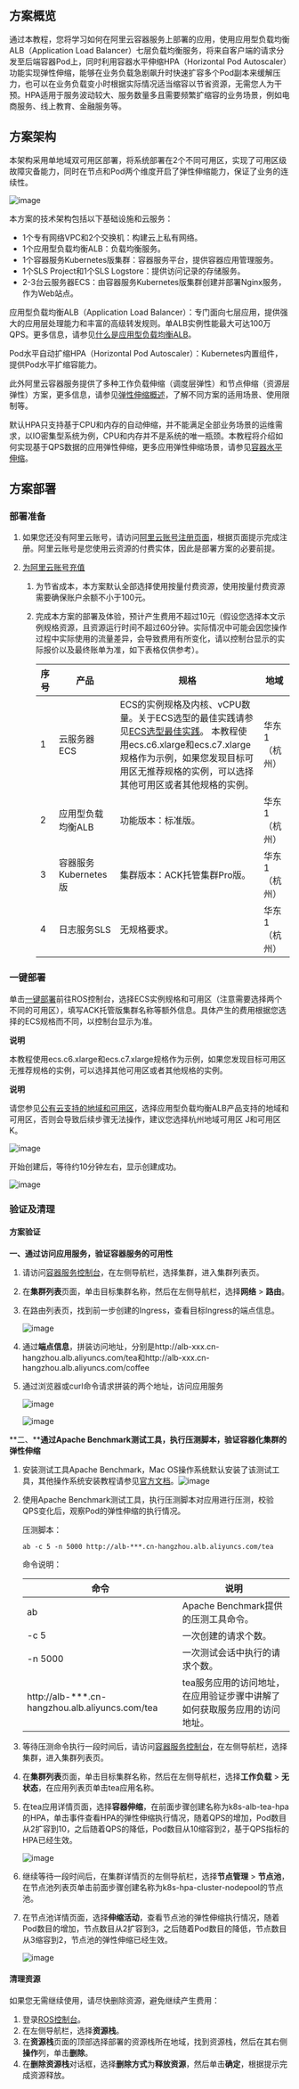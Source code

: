 ## 方案概览

通过本教程，您将学习如何在阿里云容器服务上部署的应用，使用应用型负载均衡ALB（Application Load Balancer）七层负载均衡服务，将来自客户端的请求分发至后端容器Pod上，同时利用容器水平伸缩HPA（Horizontal Pod Autoscaler）功能实现弹性伸缩，能够在业务负载急剧飙升时快速扩容多个Pod副本来缓解压力，也可以在业务负载变小时根据实际情况适当缩容以节省资源，无需您人为干预。HPA适用于服务波动较大、服务数量多且需要频繁扩缩容的业务场景，例如电商服务、线上教育、金融服务等。

## 方案架构

本架构采用单地域双可用区部署，将系统部署在2个不同可用区，实现了可用区级故障灾备能力，同时在节点和Pod两个维度开启了弹性伸缩能力，保证了业务的连续性。

![image](https://help-static-aliyun-doc.aliyuncs.com/assets/img/zh-CN/7033829171/p813621.png)

本方案的技术架构包括以下基础设施和云服务：

* 1个专有网络VPC和2个交换机：构建云上私有网络。
* 1个应用型负载均衡ALB：负载均衡服务。
* 1个容器服务Kubernetes版集群：容器服务平台，提供容器应用管理服务。
* 1个SLS Project和1个SLS Logstore：提供访问记录的存储服务。
* 2-3台云服务器ECS：由容器服务Kubernetes版集群创建并部署Nginx服务，作为Web站点。

应用型负载均衡ALB（Application Load Balancer）：专门面向七层应用，提供强大的应用层处理能力和丰富的高级转发规则。单ALB实例性能最大可达100万QPS。更多信息，请参见[什么是应用型负载均衡ALB](https://help.aliyun.com/document_detail/197202.html)。

Pod水平自动扩缩HPA（Horizontal Pod Autoscaler）：Kubernetes内置组件，提供Pod水平扩缩容能力。

此外阿里云容器服务提供了多种工作负载伸缩（调度层弹性）和节点伸缩（资源层弹性）方案，更多信息，请参见[弹性伸缩概述](https://help.aliyun.com/document_detail/176660.html)，了解不同方案的适用场景、使用限制等。

默认HPA只支持基于CPU和内存的自动伸缩，并不能满足全部业务场景的运维需求，以IO密集型系统为例，CPU和内存并不是系统的唯一瓶颈。本教程将介绍如何实现基于QPS数据的应用弹性伸缩，更多应用弹性伸缩场景，请参见[容器水平伸缩](https://help.aliyun.com/document_detail/2746980.html)。

## 方案部署
### 部署准备


1. 如果您还没有阿里云账号，请访问[阿里云账号注册页面](https://account.aliyun.com/register/qr_register.htm)，根据页面提示完成注册。阿里云账号是您使用云资源的付费实体，因此是部署方案的必要前提。
2. [为阿里云账号充值](https://help.aliyun.com/document_detail/324650.html)
   
   1. 为节省成本，本方案默认全部选择使用按量付费资源，使用按量付费资源需要确保账户余额不小于100元。
   2. 完成本方案的部署及体验，预计产生费用不超过10元（假设您选择本文示例规格资源，且资源运行时间不超过60分钟。实际情况中可能会因您操作过程中实际使用的流量差异，会导致费用有所变化，请以控制台显示的实际报价以及最终账单为准，如下表格仅供参考）。
      
      | **序号** | **产品** | **规格** | **地域** |
      | --- | --- | --- | --- |
      | 1 | 云服务器 ECS | ECS的实例规格及内核、vCPU数量。关于ECS选型的最佳实践请参见[ECS选型最佳实践](https://help.aliyun.com/document_detail/58291.html)。  本教程使用ecs.c6.xlarge和ecs.c7.xlarge规格作为示例，如果您发现目标可用区无推荐规格的实例，可以选择其他可用区或者其他规格的实例。 | 华东1（杭州） |
      | 2 | 应用型负载均衡ALB | 功能版本：标准版。 | 华东1（杭州） |
      | 3 | 容器服务Kubernetes版 | 集群版本：ACK托管集群Pro版。 | 华东1（杭州） |
      | 4 | 日志服务SLS | 无规格要求。 | 华东1（杭州） |
### 一键部署


单击[一键部署](https://ros.console.aliyun.com/cn-hangzhou/stacks/create?templateUrl=https://ros-public-templates.oss-cn-hangzhou.aliyuncs.com/service_template/technical-solution/elastic-scaling-container-through-hpa.yml&hideStepRow=true&hideStackConfig=true&pageTitle=%E6%99%BA%E8%83%BD%E5%BA%94%E5%AF%B9%E6%B5%81%E9%87%8F%E5%8F%98%E5%8C%96%EF%BC%8C%E5%AE%B9%E5%99%A8%E5%8C%96%E9%9B%86%E7%BE%A4%E7%9A%84%E5%BC%B9%E6%80%A7%E6%94%BB%E7%95%A5&disableRollback=false&isSdisableNavigation=true&productNavBar=disabled&balanceIntercept=true&isSimplified=true)前往ROS控制台，选择ECS实例规格和可用区（注意需要选择两个不同的可用区），填写ACK托管版集群名称等额外信息。具体产生的费用根据您选择的ECS规格而不同，以控制台显示为准。

**说明** 

本教程使用ecs.c6.xlarge和ecs.c7.xlarge规格作为示例，如果您发现目标可用区无推荐规格的实例，可以选择其他可用区或者其他规格的实例。

**说明** 

请您参见[公有云支持的地域和可用区](https://help.aliyun.com/document_detail/258300.html#0813f699c7x4t)，选择应用型负载均衡ALB产品支持的地域和可用区，否则会导致后续步骤无法操作，建议您选择杭州地域可用区 J和可用区 K。

![image](https://help-static-aliyun-doc.aliyuncs.com/assets/img/zh-CN/7033829171/p813904.png)

开始创建后，等待约10分钟左右，显示创建成功。

![image](https://help-static-aliyun-doc.aliyuncs.com/assets/img/zh-CN/7033829171/p813909.png)

### 验证及清理


#### 方案验证

**一、通过访问应用服务，验证容器服务的可用性**

1. 请访问[容器服务控制台](https://cs.console.aliyun.com/#/k8s/cluster/list)，在左侧导航栏，选择集群，进入集群列表页。
2. 在**集群列表**页面，单击目标集群名称，然后在左侧导航栏，选择**网络** > **路由**。
3. 在路由列表页，找到前一步创建的Ingress，查看目标Ingress的端点信息。
   
   ![image](https://help-static-aliyun-doc.aliyuncs.com/assets/img/zh-CN/7033829171/p805024.png)
4. 通过**端点信息**，拼装访问地址，分别是http://alb-xxx.cn-hangzhou.alb.aliyuncs.com/tea和http://alb-xxx.cn-hangzhou.alb.aliyuncs.com/coffee
5. 通过浏览器或curl命令请求拼装的两个地址，访问应用服务
   
   ![image](https://help-static-aliyun-doc.aliyuncs.com/assets/img/zh-CN/7033829171/p805032.png)
   
   ![image](https://help-static-aliyun-doc.aliyuncs.com/assets/img/zh-CN/7033829171/p805037.png)

**二、****通过Apache Benchmark测试工具，执行压测脚本，验证容器化集群的弹性伸缩**

1. 安装测试工具Apache Benchmark，Mac OS操作系统默认安装了该测试工具，其他操作系统安装教程请参见[官方文档](https://httpd.apache.org/docs/2.4/install.html)。![image](https://help-static-aliyun-doc.aliyuncs.com/assets/img/zh-CN/7033829171/p814072.png)
2. 使用Apache Benchmark测试工具，执行压测脚本对应用进行压测，校验QPS变化后，观察Pod的弹性伸缩的执行情况。
   
   压测脚本：
   
   ```
   ab -c 5 -n 5000 http://alb-***.cn-hangzhou.alb.aliyuncs.com/tea
   ```
   
   命令说明：
   
   | **命令** | **说明** |
   | --- | --- |
   | ab | Apache Benchmark提供的压测工具命令。 |
   | -c 5 | 一次创建的请求个数。 |
   | -n 5000 | 一次测试会话中执行的请求个数。 |
   | http://alb-\*\*\*.cn-hangzhou.alb.aliyuncs.com/tea | tea服务应用的访问地址，在应用验证步骤中讲解了如何获取服务应用的访问地址。 |
3. 等待压测命令执行一段时间后，请访问[容器服务控制台](https://cs.console.aliyun.com/#/k8s/cluster/list)，在左侧导航栏，选择集群，进入集群列表页。
4. 在**集群列表**页面，单击目标集群名称，然后在左侧导航栏，选择**工作负载** > **无状态**，在应用列表页单击tea应用名称。
5. 在tea应用详情页面，选择**容器伸缩**，在前面步骤创建名称为k8s-alb-tea-hpa的HPA，单击事件查看HPA的弹性伸缩执行情况，随着QPS的增加，Pod数目从2扩容到10，之后随着QPS的降低，Pod数目从10缩容到2，基于QPS指标的HPA已经生效。
   
   ![image](https://help-static-aliyun-doc.aliyuncs.com/assets/img/zh-CN/7033829171/p806047.png)
6. 继续等待一段时间后，在集群详情页的左侧导航栏，选择**节点管理** > **节点池**，在节点池列表页单击前面步骤创建名称为k8s-hpa-cluster-nodepool的节点池。
7. 在节点池详情页面，选择**伸缩活动**，查看节点池的弹性伸缩执行情况，随着Pod数目的增加，节点数目从2扩容到3，之后随着Pod数目的降低，节点数目从3缩容到2，节点池的弹性伸缩已经生效。
   
   ![image](https://help-static-aliyun-doc.aliyuncs.com/assets/img/zh-CN/7033829171/p813861.png)
#### 清理资源

如果您无需继续使用，请尽快删除资源，避免继续产生费用：

1. 登录[ROS控制台](https://ros.console.aliyun.com/overview)。
2. 在左侧导航栏，选择**资源栈**。
3. 在**资源栈**页面的顶部选择部署的资源栈所在地域，找到资源栈，然后在其右侧**操作**列，单击**删除**。
4. 在**删除资源栈**对话框，选择**删除方式**为**释放资源**，然后单击**确定**，根据提示完成资源释放。
